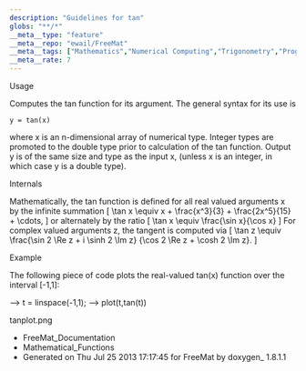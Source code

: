 ```yaml
---
description: "Guidelines for tan"
globs: "**/*"
__meta__type: "feature"
__meta__repo: "ewail/FreeMat"
__meta__tags: ["Mathematics","Numerical Computing","Trigonometry","Programming","FreeMat"]
__meta__rate: 7
---
```


 Usage

Computes the tan function for its argument. The general
syntax for its use is

    y = tan(x)

where x is an n-dimensional array of numerical type. Integer
types are promoted to the double type prior to calculation
of the tan function. Output y is of the same size and type
as the input x, (unless x is an integer, in which case y is
a double type).


 Internals

Mathematically, the tan function is defined for all real
valued arguments x by the infinite summation
 \[ \tan x \equiv x + \frac{x^3}{3} + \frac{2x^5}{15} +
\cdots, \]
or alternately by the ratio
 \[ \tan x \equiv \frac{\sin x}{\cos x} \]
For complex valued arguments z, the tangent is computed via
 \[ \tan z \equiv \frac{\sin 2 \Re z + i \sinh 2 \Im z}
{\cos 2 \Re z + \cosh 2 \Im z}. \]


 Example

The following piece of code plots the real-valued tan(x)
function over the interval [-1,1]:

  --> t = linspace(-1,1);
  --> plot(t,tan(t))

 tanplot.png

* FreeMat_Documentation
* Mathematical_Functions
* Generated on Thu Jul 25 2013 17:17:45 for FreeMat by
  doxygen_ 1.8.1.1

